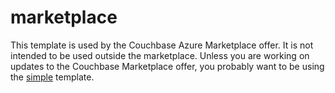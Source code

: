 # marketplace

This template is used by the Couchbase Azure Marketplace offer.  It is not intended to be used outside the marketplace.  Unless you are working on updates to the Couchbase Marketplace offer, you probably want to be using the [simple](../simple) template.
